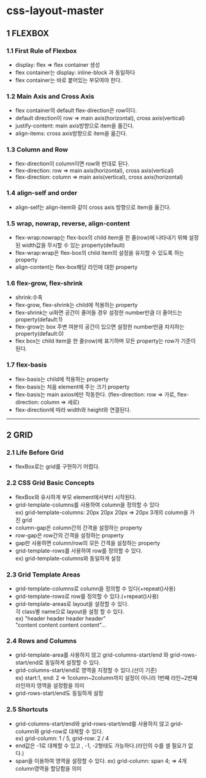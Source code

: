 # css-layout-master

## 1 FLEXBOX

### 1.1 First Rule of Flexbox

- display: flex => flex container 생성
- flex container는 display: inline-block 과 동일하다
- flex container는 바로 붙어있는 부모여야 한다.

### 1.2 Main Axis and Cross Axis

- flex container의 default flex-direction은 row이다.
- default direction이 row => main axis(horizontal), cross axis(vertical)
- justify-content: main axis방향으로 item을 옮긴다.
- align-items: cross axis방향으로 item을 옮긴다.

### 1.3 Column and Row

- flex-direction이 column이면 row와 반대로 된다.
- flex-direction: row => main axis(horizontal), cross axis(vertical)
- flex-direction: column => main axis(vertical), cross axis(horizontal)

### 1.4 align-self and order

- align-self는 align-item와 같이 cross axis 방향으로 item을 옮긴다.

### 1.5 wrap, nowrap, reverse, align-content

- flex-wrap:nowrap는 flex-box의 child item을 한 줄(row)에 나타내기 위해 설정된 width값을 무시할 수 있는 property(default)
- flex-wrap:wrap은 flex-box의 child item의 설정을 유지할 수 있도록 하는 property
- align-content는 flex-box해당 라인에 대한 property

### 1.6 flex-grow, flex-shrink

- shrink:수축
- flex-grow, flex-shrink는 child에 적용하는 property
- flex-shrink는 ui화면 공간이 줄어들 경우 설정한 number만큼 더 줄어드는 property(default:1)
- flex-grow는 box 주변 여분의 공간이 있으면 설정한 number만큼 차지하는 property(default:0)
- flex box는 child item을 한 줄(row)에 표기하며 모든 property는 row가 기준이 된다.

### 1.7 flex-basis

- flex-basis는 child에 적용하는 property
- flex-basis는 처음 element에 주는 크기 property
- flex-basis는 main axios에만 작동한다. (flex-direction: row => 가로, flex-direction: column => 세로)
- flex-direction에 따라 width와 height와 연결된다.

---

## 2 GRID

### 2.1 Life Before Grid

- flexBox로는 grid를 구현하기 어렵다.

### 2.2 CSS Grid Basic Concepts

- flexBox와 유사하게 부모 element에서부터 시작된다.
- grid-template-columns를 사용하여 column을 정의할 수 있다\
  ex) grid-template-columns: 20px 20px 20px => 20px 3개의 column을 가진 grid
- column-gap은 column간의 간격을 설정하는 property
- row-gap은 row간의 간격을 설정하는 property
- gap만 사용하면 column/row의 모든 간격을 설정하는 property
- grid-template-rows를 사용하여 row를 정의할 수 있다.\
  ex) grid-template-columns와 동일하게 설정

### 2.3 Grid Template Areas

- grid-template-columns로 column을 정의할 수 있다(+repeat()사용)
- grid-template-rows로 row를 정의할 수 있다.(+repeat()사용)
- grid-template-areas로 layout을 설정할 수 있다.\
  각 class별 name으로 layout을 설정 할 수 있다.\
  ex) "header header header header"\
   "content content content content"...

### 2.4 Rows and Columns

- grid-template-area를 사용하지 않고 grid-columns-start/end 와 grid-rows-start/end로 동일하게 설정할 수 있다.
- grid-columns-start/end로 영역을 지정할 수 있다.(선이 기준)\
  ex) start:1, end: 2 => 1column~2column까지 설정이 아니라 1번째 라인~2번째 라인까지 영역을 설정함을 의미
- grid-rows-start/end도 동일하게 설정

### 2.5 Shortcuts

- grid-columns-start/end와 grid-rows-start/end를 사용하지 않고 grid-column와 grid-row로 대체할 수 있다.\
  ex) grid-column: 1 / 5, grid-row: 2 / 4
- end값은 -1로 대체할 수 있고 , -1, -2형태도 가능하다.(라인의 수를 셀 필요가 없다.)
- span을 이용하여 영역을 설정할 수 있다.
  ex) grid-column: span 4; => 4개 column영역을 할당함을 의미
